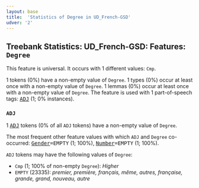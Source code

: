 ```yaml
---
layout: base
title:  'Statistics of Degree in UD_French-GSD'
udver: '2'
---
```


## Treebank Statistics: UD_French-GSD: Features: `Degree`

This feature is universal.
It occurs with 1 different values: `Cmp`.

1 tokens (0%) have a non-empty value of `Degree`.
1 types (0%) occur at least once with a non-empty value of `Degree`.
1 lemmas (0%) occur at least once with a non-empty value of `Degree`.
The feature is used with 1 part-of-speech tags: <tt><a href="fr_gsd-pos-ADJ.html">ADJ</a></tt> (1; 0% instances).

### `ADJ`

1 <tt><a href="fr_gsd-pos-ADJ.html">ADJ</a></tt> tokens (0% of all `ADJ` tokens) have a non-empty value of `Degree`.

The most frequent other feature values with which `ADJ` and `Degree` co-occurred: <tt><a href="fr_gsd-feat-Gender.html">Gender</a></tt><tt>=EMPTY</tt> (1; 100%), <tt><a href="fr_gsd-feat-Number.html">Number</a></tt><tt>=EMPTY</tt> (1; 100%).

`ADJ` tokens may have the following values of `Degree`:

* `Cmp` (1; 100% of non-empty `Degree`): <em>Higher</em>
* `EMPTY` (23335): <em>premier, première, français, même, autres, française, grande, grand, nouveau, autre</em>

